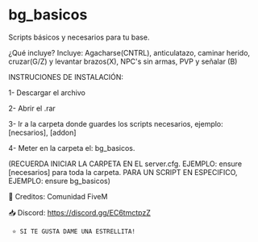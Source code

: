 # bg_basicos
Scripts básicos y necesarios para tu base.

¿Qué incluye? Incluye: Agacharse(CNTRL), anticulatazo, caminar herido, cruzar(G/Z) y levantar brazos(X), NPC's sin armas, PVP y señalar (B)

INSTRUCIONES DE INSTALACIÓN:

1- Descargar el archivo

2- Abrir el .rar

3- Ir a la carpeta donde guardes los scripts necesarios, ejemplo: [necsarios], [addon]

4- Meter en la carpeta el: bg_basicos.

(RECUERDA INICIAR LA CARPETA EN EL server.cfg. EJEMPLO: ensure [necesarios] para toda la carpeta. PARA UN SCRIPT EN ESPECIFICO, EJEMPLO: ensure bg_basicos)

🥥 Creditos: Comunidad FiveM

📥 Discord: https://discord.gg/EC6tmctpzZ
     
     ⭐ SI TE GUSTA DAME UNA ESTRELLITA!
